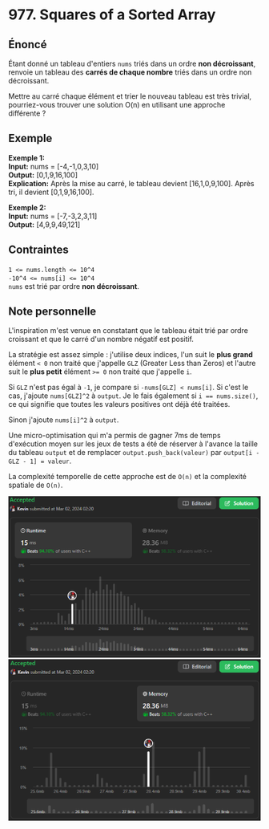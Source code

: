 # 977. Squares of a Sorted Array

## Énoncé

Étant donné un tableau d'entiers `nums` triés dans un ordre **non décroissant**, renvoie un tableau des **carrés de chaque nombre** triés dans un ordre non décroissant.

Mettre au carré chaque élément et trier le nouveau tableau est très trivial, pourriez-vous trouver une solution O(n) en utilisant une approche différente ?

## Exemple

**Exemple 1:**  
**Input:** nums = [-4,-1,0,3,10]  
**Output:** [0,1,9,16,100]  
**Explication:** Après la mise au carré, le tableau devient [16,1,0,9,100].
Après tri, il devient [0,1,9,16,100].

**Exemple 2:**  
**Input:** nums = [-7,-3,2,3,11]  
**Output:** [4,9,9,49,121]

## Contraintes

`1 <= nums.length <= 10^4`  
`-10^4 <= nums[i] <= 10^4`  
`nums` est trié par ordre **non décroissant**.

## Note personnelle

L'inspiration m'est venue en constatant que le tableau était trié par ordre croissant et que le carré d'un nombre négatif est positif.

La stratégie est assez simple : j'utilise deux indices, l'un suit le **plus grand** élément `< 0` non traité que j'appelle `GLZ` (Greater Less than Zeros) et l'autre suit le **plus petit** élément `>= 0` non traité que j'appelle `i`.

Si `GLZ` n'est pas égal à `-1`, je compare si `-nums[GLZ] < nums[i]`. Si c'est le cas, j'ajoute `nums[GLZ]^2` à `output`.
Je le fais également si `i == nums.size()`, ce qui signifie que toutes les valeurs positives ont déjà été traitées.

Sinon j'ajoute `nums[i]^2` à `output`.

Une micro-optimisation qui m'a permis de gagner 7ms de temps d'exécution moyen sur les jeux de tests a été de réserver à l'avance la taille du tableau `output` et de remplacer `output.push_back(valeur)` par `output[i - GLZ - 1] = valeur`.

La complexité temporelle de cette approche est de `O(n)` et la complexité spatiale de `O(n)`.

<img src="./imgs/runtime.png"/>
<img src="./imgs/memory.png"/>
